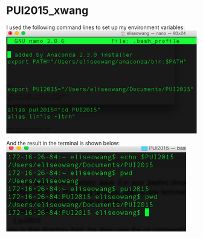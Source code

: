 # PUI2015_xwang
I used the following command lines to set up my environment variables:
![Alt text](xwang_env.png)

And the result in the terminal is shown below:
![Alt text](xwang_terminal.png)
